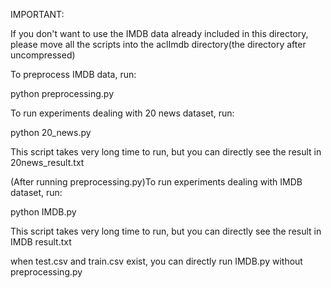 IMPORTANT:

If you don't want to use the IMDB data already included in this directory,
please move all the scripts into the aclImdb directory(the directory after uncompressed)

To preprocess IMDB data, run:

python preprocessing.py

To run experiments dealing with 20 news dataset, run:

python 20_news.py

This script takes very long time to run, but you can directly see the result in 20news_result.txt

(After running preprocessing.py)To run experiments dealing with IMDB dataset, run:

python IMDB.py

This script takes very long time to run, but you can directly see the result in IMDB result.txt

when test.csv and train.csv exist, you can directly run IMDB.py without preprocessing.py